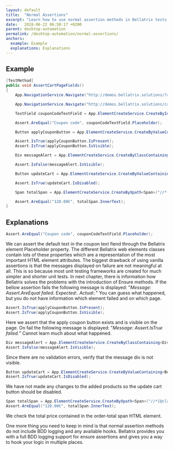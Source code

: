 ```yaml
---
layout: default
title:  "Normal Assertions"
excerpt: "Learn how to use normal assertion methods in Bellatrix tests."
date:   2018-06-22 06:50:17 +0200
parent: desktop-automation
permalink: /desktop-automation/normal-assertions/
anchors:
  example: Example
  explanations: Explanations
---
```

Example
-------
```csharp
[TestMethod]
public void AssertCartPageFields()
{
    App.NavigationService.Navigate("http://demos.bellatrix.solutions/?add-to-cart=26");

    App.NavigationService.Navigate("http://demos.bellatrix.solutions/cart/");

    TextField couponCodeTextField = App.ElementCreateService.CreateById<TextField>("coupon_code");

    Assert.AreEqual("Coupon code", couponCodeTextField.Placeholder);

    Button applyCouponButton = App.ElementCreateService.CreateByValueContaining<Button>("Apply coupon");

    Assert.IsTrue(applyCouponButton.IsPresent);
    Assert.IsTrue(applyCouponButton.IsVisible);

    Div messageAlert = App.ElementCreateService.CreateByClassContaining<Div>("woocommerce-message");

    Assert.IsFalse(messageAlert.IsVisible);

    Button updateCart = App.ElementCreateService.CreateByValueContaining<Button>("Update cart");

    Assert.IsTrue(updateCart.IsDisabled);

    Span totalSpan = App.ElementCreateService.CreateByXpath<Span>("//*[@class='order-total']//span");

    Assert.AreEqual("120.00€", totalSpan.InnerText);
}
```

Explanations
------------
```csharp
Assert.AreEqual("Coupon code", couponCodeTextField.Placeholder);
```
We can assert the default text in the coupon text fiend through the Bellatrix element Placeholder property. The different Bellatrix web elements classes contain lots of these properties which are a representation of the most important HTML element attributes. The biggest drawback of using vanilla assertions is that the messages displayed on failure are not meaningful at all. This is so because most unit testing frameworks are created for much simpler and shorter unit tests. In next chapter, there is information how Bellatrix solves the problems with the introduction of Ensure methods. If the bellow assertion fails the following message is displayed: "*Message: Assert.AreEqual failed. Expected:<Coupon code >. Actual:<Coupon code>.*"
You can guess what happened, but you do not have information which element failed and on which page.
```csharp
Assert.IsTrue(applyCouponButton.IsPresent);
Assert.IsTrue(applyCouponButton.IsVisible);
```
Here we assert that the apply coupon button exists and is visible on the page. On fail the following message is displayed: "*Message: Assert.IsTrue failed.*" Cannot learn much about what happened.
```csharp
Div messageAlert = App.ElementCreateService.CreateByClassContaining<Div>("woocommerce-message");
Assert.IsFalse(messageAlert.IsVisible);
```
Since there are no validation errors, verify that the message div is not visible.
```csharp
Button updateCart = App.ElementCreateService.CreateByValueContaining<Button>("Update cart");
Assert.IsTrue(updateCart.IsDisabled);
```
We have not made any changes to the added products so the update cart button should be disabled.
```csharp
Span totalSpan = App.ElementCreateService.CreateByXpath<Span>("//*[@class='order-total']//span");
Assert.AreEqual("120.00€", totalSpan.InnerText);
```
We check the total price contained in the order-total span HTML element.

One more thing you need to keep in mind is that normal assertion methods do not include BDD logging and any available hooks. Bellatrix provides you with a full BDD logging support for ensure assertions and gives you a way to hook your logic in multiple places.